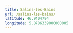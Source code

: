 ```yaml
---
title: Salins-les-Bains
url: /salins-les-bains/
latitude: 46.9404794
longitude: 5.8786339000000005
---
```

